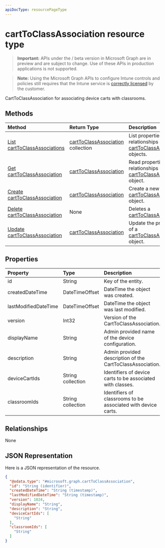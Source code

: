```yaml
---
apiDocType: resourcePageType
---
```

# cartToClassAssociation resource type

> **Important:** APIs under the / beta version in Microsoft Graph are in preview and are subject to change. Use of these APIs in production applications is not supported.

> **Note:** Using the Microsoft Graph APIs to configure Intune controls and policies still requires that the Intune service is [correctly licensed](https://go.microsoft.com/fwlink/?linkid=839381) by the customer.

CartToClassAssociation for associating device carts with classrooms.
## Methods
|Method|Return Type|Description|
|:---|:---|:---|
|[List cartToClassAssociations](../api/intune_deviceconfig_carttoclassassociation_list.md)|[cartToClassAssociation](../resources/intune_deviceconfig_carttoclassassociation.md) collection|List properties and relationships of the [cartToClassAssociation](../resources/intune_deviceconfig_carttoclassassociation.md) objects.|
|[Get cartToClassAssociation](../api/intune_deviceconfig_carttoclassassociation_get.md)|[cartToClassAssociation](../resources/intune_deviceconfig_carttoclassassociation.md)|Read properties and relationships of the [cartToClassAssociation](../resources/intune_deviceconfig_carttoclassassociation.md) object.|
|[Create cartToClassAssociation](../api/intune_deviceconfig_carttoclassassociation_create.md)|[cartToClassAssociation](../resources/intune_deviceconfig_carttoclassassociation.md)|Create a new [cartToClassAssociation](../resources/intune_deviceconfig_carttoclassassociation.md) object.|
|[Delete cartToClassAssociation](../api/intune_deviceconfig_carttoclassassociation_delete.md)|None|Deletes a [cartToClassAssociation](../resources/intune_deviceconfig_carttoclassassociation.md).|
|[Update cartToClassAssociation](../api/intune_deviceconfig_carttoclassassociation_update.md)|[cartToClassAssociation](../resources/intune_deviceconfig_carttoclassassociation.md)|Update the properties of a [cartToClassAssociation](../resources/intune_deviceconfig_carttoclassassociation.md) object.|

## Properties
|Property|Type|Description|
|:---|:---|:---|
|id|String|Key of the entity.|
|createdDateTime|DateTimeOffset|DateTime the object was created.|
|lastModifiedDateTime|DateTimeOffset|DateTime the object was last modified.|
|version|Int32|Version of the CartToClassAssociation.|
|displayName|String|Admin provided name of the device configuration.|
|description|String|Admin provided description of the CartToClassAssociation.|
|deviceCartIds|String collection|Identifiers of device carts to be associated with classes.|
|classroomIds|String collection|Identifiers of classrooms to be associated with device carts.|

## Relationships
None
## JSON Representation
Here is a JSON representation of the resource.
<!-- {
  "blockType": "resource",
  "keyProperty": "id",
  "@odata.type": "microsoft.graph.cartToClassAssociation"
}
-->
``` json
{
  "@odata.type": "#microsoft.graph.cartToClassAssociation",
  "id": "String (identifier)",
  "createdDateTime": "String (timestamp)",
  "lastModifiedDateTime": "String (timestamp)",
  "version": 1024,
  "displayName": "String",
  "description": "String",
  "deviceCartIds": [
    "String"
  ],
  "classroomIds": [
    "String"
  ]
}
```





